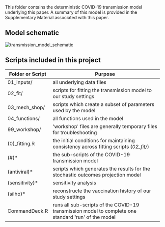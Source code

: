 This folder contains the deterministic COVID-19 transmission model underlying this paper. 
A summary of this model is provided in the Supplementary Material associated with this paper.

## Model schematic
![transmission_model_schematic](https://github.com/gizembilgin/GitHub_vaxAllocation/assets/37473520/a2e66348-9d5b-4b3e-8d8b-ce2b07a90173)

## Scripts included in this project
| Folder or Script | Purpose | 
| ----------- | ----------- |
01_inputs/ | all underlying data files
02_fit/ | scripts for fitting the transmission model to our study settings
03_mech_shop/ | scripts which create a subset of parameters used by the model
04_functions/ | all functions used in the model
99_workshop/ | 'workshop' files are generally temporary files for troubleshooting
(0)_fitting.R | the initial conditions for maintaining consistency across fitting scripts (*02_fit/*)
(#)* | the sub-scripts of the COVID-19 transmission model
(antiviral)* | scripts which generates the results for the stochastic outcomes projection model
(sensitivity)* | sensitivity analysis
(silho)*  | reconstructe the vaccination history of our study settings
CommandDeck.R | runs all sub-scripts of the COVID-19 transmission model to complete one standard 'run' of the model
